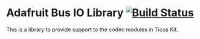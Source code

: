 # Adafruit Bus IO Library [![Build Status](https://github.com/adafruit/Adafruit_BusIO/workflows/Arduino%20Library%20CI/badge.svg)](https://github.com/adafruit/Adafruit_BusIO/actions)


This is a library to provide support to the codec modules in Ticos Kit.
